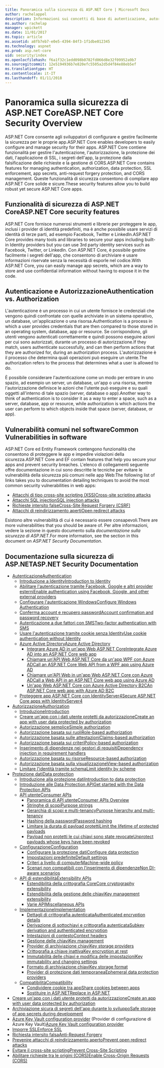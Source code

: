 ```yaml
---
title: Panoramica sulla sicurezza di ASP.NET Core | Microsoft Docs
author: rachelappel
description: Informazioni sui concetti di base di autenticazione, autorizzazione e sicurezza in ASP.NET Core
ms.author: rachelap
manager: wpickett
ms.date: 11/01/2017
ms.topic: article
ms.assetid: a8fb7eb7-e0e5-4394-84f3-1f1dbe012345
ms.technology: aspnet
ms.prod: asp.net-core
uid: security/index
ms.openlocfilehash: f6a1f32c1edd098b0782fd066d8e32f09952a9b7
ms.sourcegitcommit: 12e5194936b7e820efc5505a2d5d4f84e88eb5ef
ms.translationtype: HT
ms.contentlocale: it-IT
ms.lasthandoff: 01/11/2018
---
```

# <a name="aspnet-core-security-overview"></a><span data-ttu-id="9c610-103">Panoramica sulla sicurezza di ASP.NET Core</span><span class="sxs-lookup"><span data-stu-id="9c610-103">ASP.NET Core Security Overview</span></span>

<span data-ttu-id="9c610-104">ASP.NET Core consente agli sviluppatori di configurare e gestire facilmente la sicurezza per le proprie app.</span><span class="sxs-lookup"><span data-stu-id="9c610-104">ASP.NET Core enables developers to easily configure and manage security for their apps.</span></span> <span data-ttu-id="9c610-105">ASP.NET Core contiene funzionalità per gestire l'autenticazione, l'autorizzazione, la protezione dei dati, l'applicazione di SSL, i segreti dell'app, la protezione dalla falsificazione delle richieste e la gestione di CORS.</span><span class="sxs-lookup"><span data-stu-id="9c610-105">ASP.NET Core contains features for managing authentication, authorization, data protection, SSL enforcement, app secrets, anti-request forgery protection, and CORS management.</span></span> <span data-ttu-id="9c610-106">Queste funzionalità di sicurezza consentono di compilare app ASP.NET Core solide e sicure.</span><span class="sxs-lookup"><span data-stu-id="9c610-106">These security features allow you to build robust yet secure ASP.NET Core apps.</span></span> 

## <a name="aspnet-core-security-features"></a><span data-ttu-id="9c610-107">Funzionalità di sicurezza di ASP.NET Core</span><span class="sxs-lookup"><span data-stu-id="9c610-107">ASP.NET Core security features</span></span>

<span data-ttu-id="9c610-108">ASP.NET Core fornisce numerosi strumenti e librerie per proteggere le app, inclusi i provider di identità predefiniti, ma è anche possibile usare servizi di identità di terze parti, ad esempio Facebook, Twitter e LinkedIn.</span><span class="sxs-lookup"><span data-stu-id="9c610-108">ASP.NET Core provides many tools and libraries to secure your apps including built-in Identity providers but you can use 3rd party identity services such as Facebook, Twitter, or LinkedIn.</span></span> <span data-ttu-id="9c610-109">Con ASP.NET Core, è possibile gestire facilmente i segreti dell'app, che consentono di archiviare e usare informazioni riservate senza la necessità di esporle nel codice.</span><span class="sxs-lookup"><span data-stu-id="9c610-109">With ASP.NET Core, you can easily manage app secrets, which are a way to store and use confidential information without having to expose it in the code.</span></span> 

## <a name="authentication-vs-authorization"></a><span data-ttu-id="9c610-110">Autenticazione e Autorizzazione</span><span class="sxs-lookup"><span data-stu-id="9c610-110">Authentication vs. Authorization</span></span>

<span data-ttu-id="9c610-111">L'autenticazione è un processo in cui un utente fornisce le credenziali che vengono quindi confrontate con quelle archiviate in un sistema operativo, un database, un'applicazione o una risorsa.</span><span class="sxs-lookup"><span data-stu-id="9c610-111">Authentication is a process in which a user provides credentials that are then compared to those stored in an operating system, database, app or resource.</span></span> <span data-ttu-id="9c610-112">Se corrispondono, gli utenti vengono autenticati correttamente e quindi possono eseguire azioni per cui sono autorizzati, durante un processo di autorizzazione.</span><span class="sxs-lookup"><span data-stu-id="9c610-112">If they match, users authenticate successfully, and can then perform actions that they are authorized for, during an authorization process.</span></span> <span data-ttu-id="9c610-113">L'autorizzazione è il processo che determina quali operazioni può eseguire un utente.</span><span class="sxs-lookup"><span data-stu-id="9c610-113">The authorization refers to the process that determines what a user is allowed to do.</span></span> 

<span data-ttu-id="9c610-114">È possibile considerare l'autenticazione come un modo per entrare in uno spazio, ad esempio un server, un database, un'app o una risorsa, mentre l'autorizzazione definisce le azioni che l'utente può eseguire e su quali oggetti all'interno di tale spazio (server, database o app).</span><span class="sxs-lookup"><span data-stu-id="9c610-114">Another way to think of authentication is to consider it as a way to enter a space, such as a server, database, app or resource, while authorization is which actions the user can perform to which objects inside that space (server, database, or app).</span></span>

## <a name="common-vulnerabilities-in-software"></a><span data-ttu-id="9c610-115">Vulnerabilità comuni nel software</span><span class="sxs-lookup"><span data-stu-id="9c610-115">Common Vulnerabilities in software</span></span>

<span data-ttu-id="9c610-116">ASP.NET Core ed Entity Framework contengono funzionalità che consentono di proteggere le app e impedire violazioni della sicurezza.</span><span class="sxs-lookup"><span data-stu-id="9c610-116">ASP.NET Core and EF contain features that help you secure your apps and prevent security breaches.</span></span> <span data-ttu-id="9c610-117">L'elenco di collegamenti seguente offre documentazione in cui sono descritte le tecniche per evitare le vulnerabilità della sicurezza più comuni nelle app Web:</span><span class="sxs-lookup"><span data-stu-id="9c610-117">The following list of links takes you to documentation detailing techniques to avoid the most common security vulnerabilities in web apps:</span></span>

* [<span data-ttu-id="9c610-118">Attacchi di tipo cross-site scripting (XSS)</span><span class="sxs-lookup"><span data-stu-id="9c610-118">Cross-site scripting attacks</span></span>](https://docs.microsoft.com/aspnet/core/security/cross-site-scripting)
* [<span data-ttu-id="9c610-119">Attacchi SQL injection</span><span class="sxs-lookup"><span data-stu-id="9c610-119">SQL injection attacks</span></span>](https://docs.microsoft.com/ef/core/querying/raw-sql)
* [<span data-ttu-id="9c610-120">Richieste intersito false</span><span class="sxs-lookup"><span data-stu-id="9c610-120">Cross-Site Request Forgery (CSRF)</span></span>](https://docs.microsoft.com/aspnet/core/security/anti-request-forgery)
* [<span data-ttu-id="9c610-121">Attacchi di reindirizzamento aperti</span><span class="sxs-lookup"><span data-stu-id="9c610-121">Open redirect attacks</span></span>](https://docs.microsoft.com/aspnet/core/security/preventing-open-redirects)

<span data-ttu-id="9c610-122">Esistono altre vulnerabilità di cui è necessario essere consapevoli.</span><span class="sxs-lookup"><span data-stu-id="9c610-122">There are more vulnerabilities that you should be aware of.</span></span> <span data-ttu-id="9c610-123">Per altre informazioni, vedere la sezione in questo documento sulla *documentazione sulla sicurezza di ASP.NET*.</span><span class="sxs-lookup"><span data-stu-id="9c610-123">For more information, see the section in this document on *ASP.NET Security Documentation*.</span></span> 

## <a name="aspnet-security-documentation"></a><span data-ttu-id="9c610-124">Documentazione sulla sicurezza di ASP.NET</span><span class="sxs-lookup"><span data-stu-id="9c610-124">ASP.NET Security Documentation</span></span>

*   [<span data-ttu-id="9c610-125">Autenticazione</span><span class="sxs-lookup"><span data-stu-id="9c610-125">Authentication</span></span>](authentication/index.md)
    *   [<span data-ttu-id="9c610-126">Introduzione a Identity</span><span class="sxs-lookup"><span data-stu-id="9c610-126">Introduction to Identity</span></span>](authentication/identity.md)
    *   [<span data-ttu-id="9c610-127">Abilitare l'autenticazione tramite Facebook, Google e altri provider esterni</span><span class="sxs-lookup"><span data-stu-id="9c610-127">Enable authentication using Facebook, Google, and other external providers</span></span>](authentication/social/index.md)
    * [<span data-ttu-id="9c610-128">Configurare l'autenticazione Windows</span><span class="sxs-lookup"><span data-stu-id="9c610-128">Configure Windows Authentication</span></span>](authentication/windowsauth.md)
    *   [<span data-ttu-id="9c610-129">Conferma account e recupero password</span><span class="sxs-lookup"><span data-stu-id="9c610-129">Account confirmation and password recovery</span></span>](authentication/accconfirm.md)
    *   [<span data-ttu-id="9c610-130">Autenticazione a due fattori con SMS</span><span class="sxs-lookup"><span data-stu-id="9c610-130">Two-factor authentication with SMS</span></span>](authentication/2fa.md) 
    *   [<span data-ttu-id="9c610-131">Usare l'autenticazione tramite cookie senza Identity</span><span class="sxs-lookup"><span data-stu-id="9c610-131">Use cookie authentication without Identity</span></span>](authentication/cookie.md)
    *   [<span data-ttu-id="9c610-132">Azure Active Directory</span><span class="sxs-lookup"><span data-stu-id="9c610-132">Azure Active Directory</span></span>](authentication/azure-active-directory/index.md)
        *   [<span data-ttu-id="9c610-133">Integrare Azure AD in un'app Web ASP.NET Core</span><span class="sxs-lookup"><span data-stu-id="9c610-133">Integrate Azure AD into an ASP.NET Core web app</span></span>](https://azure.microsoft.com/documentation/samples/active-directory-dotnet-webapp-openidconnect-aspnetcore/)
        *   [<span data-ttu-id="9c610-134">Chiamare un'API Web ASP.NET Core da un'app WPF con Azure AD</span><span class="sxs-lookup"><span data-stu-id="9c610-134">Call an ASP.NET Core Web API from a WPF app using Azure AD</span></span>](https://azure.microsoft.com/documentation/samples/active-directory-dotnet-native-aspnetcore/)
        *   [<span data-ttu-id="9c610-135">Chiamare un'API Web in un'app Web ASP.NET Core con Azure AD</span><span class="sxs-lookup"><span data-stu-id="9c610-135">Call a Web API in an ASP.NET Core web app using Azure AD</span></span>](https://azure.microsoft.com/documentation/samples/active-directory-dotnet-webapp-webapi-openidconnect-aspnetcore/)
        *   [<span data-ttu-id="9c610-136">Un'app Web ASP.NET Core con Azure Active Directory B2C</span><span class="sxs-lookup"><span data-stu-id="9c610-136">An ASP.NET Core web app with Azure AD B2C</span></span>](https://azure.microsoft.com/resources/samples/active-directory-b2c-dotnetcore-webapp/)
    *   [<span data-ttu-id="9c610-137">Proteggere app ASP.NET Core con IdentityServer4</span><span class="sxs-lookup"><span data-stu-id="9c610-137">Secure ASP.NET Core apps with IdentityServer4</span></span>](https://identityserver4.readthedocs.io)
*   [<span data-ttu-id="9c610-138">Autorizzazione</span><span class="sxs-lookup"><span data-stu-id="9c610-138">Authorization</span></span>](authorization/index.md)
    *   [<span data-ttu-id="9c610-139">Introduzione</span><span class="sxs-lookup"><span data-stu-id="9c610-139">Introduction</span></span>](authorization/introduction.md)
    *   [<span data-ttu-id="9c610-140">Creare un'app con i dati utente protetti da autorizzazione</span><span class="sxs-lookup"><span data-stu-id="9c610-140">Create an app with user data protected by authorization</span></span>](xref:security/authorization/secure-data)
    *   [<span data-ttu-id="9c610-141">Autorizzazione semplice</span><span class="sxs-lookup"><span data-stu-id="9c610-141">Simple authorization</span></span>](authorization/simple.md)
    *   [<span data-ttu-id="9c610-142">Autorizzazione basata sui ruoli</span><span class="sxs-lookup"><span data-stu-id="9c610-142">Role-based authorization</span></span>](authorization/roles.md)
    *   [<span data-ttu-id="9c610-143">Autorizzazione basata sulle attestazioni</span><span class="sxs-lookup"><span data-stu-id="9c610-143">Claims-based authorization</span></span>](authorization/claims.md)
    *   [<span data-ttu-id="9c610-144">Autorizzazione basata sui criteri</span><span class="sxs-lookup"><span data-stu-id="9c610-144">Policy-based authorization</span></span>](authorization/policies.md)
    *   [<span data-ttu-id="9c610-145">Inserimento di dipendenze nei gestori di requisiti</span><span class="sxs-lookup"><span data-stu-id="9c610-145">Dependency injection in requirement handlers</span></span>](authorization/dependencyinjection.md)
    *   [<span data-ttu-id="9c610-146">Autorizzazione basata su risorse</span><span class="sxs-lookup"><span data-stu-id="9c610-146">Resource-based authorization</span></span>](authorization/resourcebased.md)
    *   [<span data-ttu-id="9c610-147">Autorizzazione basata sulla visualizzazione</span><span class="sxs-lookup"><span data-stu-id="9c610-147">View-based authorization</span></span>](authorization/views.md)
    *   [<span data-ttu-id="9c610-148">Limitare l'identità tramite schema</span><span class="sxs-lookup"><span data-stu-id="9c610-148">Limit identity by scheme</span></span>](authorization/limitingidentitybyscheme.md)
*   [<span data-ttu-id="9c610-149">Protezione dati</span><span class="sxs-lookup"><span data-stu-id="9c610-149">Data protection</span></span>](data-protection/index.md)
    *   [<span data-ttu-id="9c610-150">Introduzione alla protezione dati</span><span class="sxs-lookup"><span data-stu-id="9c610-150">Introduction to data protection</span></span>](data-protection/introduction.md)
    *   [<span data-ttu-id="9c610-151">Introduzione alle Data Protection API</span><span class="sxs-lookup"><span data-stu-id="9c610-151">Get started with the Data Protection APIs</span></span>](data-protection/using-data-protection.md)
    *   [<span data-ttu-id="9c610-152">API utente</span><span class="sxs-lookup"><span data-stu-id="9c610-152">Consumer APIs</span></span>](data-protection/consumer-apis/index.md)
        *   [<span data-ttu-id="9c610-153">Panoramica di API utente</span><span class="sxs-lookup"><span data-stu-id="9c610-153">Consumer APIs Overview</span></span>](data-protection/consumer-apis/overview.md)
        *   [<span data-ttu-id="9c610-154">Stringhe di scopi</span><span class="sxs-lookup"><span data-stu-id="9c610-154">Purpose strings</span></span>](data-protection/consumer-apis/purpose-strings.md)
        *   [<span data-ttu-id="9c610-155">Gerarchia di scopi e multi-tenancy</span><span class="sxs-lookup"><span data-stu-id="9c610-155">Purpose hierarchy and multi-tenancy</span></span>](data-protection/consumer-apis/purpose-strings-multitenancy.md)
        *   [<span data-ttu-id="9c610-156">Hashing della password</span><span class="sxs-lookup"><span data-stu-id="9c610-156">Password hashing</span></span>](data-protection/consumer-apis/password-hashing.md)
        *   [<span data-ttu-id="9c610-157">Limitare la durata di payload protetti</span><span class="sxs-lookup"><span data-stu-id="9c610-157">Limit the lifetime of protected payloads</span></span>](data-protection/consumer-apis/limited-lifetime-payloads.md)
        *   [<span data-ttu-id="9c610-158">Payload non protetti le cui chiavi sono state revocate</span><span class="sxs-lookup"><span data-stu-id="9c610-158">Unprotect payloads whose keys have been revoked</span></span>](data-protection/consumer-apis/dangerous-unprotect.md)
    *   [<span data-ttu-id="9c610-159">Configurazione</span><span class="sxs-lookup"><span data-stu-id="9c610-159">Configuration</span></span>](data-protection/configuration/index.md)
        *   [<span data-ttu-id="9c610-160">Configurare la protezione dati</span><span class="sxs-lookup"><span data-stu-id="9c610-160">Configure data protection</span></span>](data-protection/configuration/overview.md)
        *   [<span data-ttu-id="9c610-161">Impostazioni predefinite</span><span class="sxs-lookup"><span data-stu-id="9c610-161">Default settings</span></span>](data-protection/configuration/default-settings.md)
        *   [<span data-ttu-id="9c610-162">Criteri a livello di computer</span><span class="sxs-lookup"><span data-stu-id="9c610-162">Machine-wide policy</span></span>](data-protection/configuration/machine-wide-policy.md)
        *   [<span data-ttu-id="9c610-163">Scenari non compatibili con l'inserimento di dipendenze</span><span class="sxs-lookup"><span data-stu-id="9c610-163">Non DI-aware scenarios</span></span>](data-protection/configuration/non-di-scenarios.md)
    *   [<span data-ttu-id="9c610-164">API di estendibilità</span><span class="sxs-lookup"><span data-stu-id="9c610-164">Extensibility APIs</span></span>](data-protection/extensibility/index.md)
        *   [<span data-ttu-id="9c610-165">Estendibilità della crittografia Core</span><span class="sxs-lookup"><span data-stu-id="9c610-165">Core cryptography extensibility</span></span>](data-protection/extensibility/core-crypto.md)
        *   [<span data-ttu-id="9c610-166">Estendibilità della gestione delle chiavi</span><span class="sxs-lookup"><span data-stu-id="9c610-166">Key management extensibility</span></span>](data-protection/extensibility/key-management.md)
        *   [<span data-ttu-id="9c610-167">Varie API</span><span class="sxs-lookup"><span data-stu-id="9c610-167">Miscellaneous APIs</span></span>](data-protection/extensibility/misc-apis.md)
    *   [<span data-ttu-id="9c610-168">Implementazione</span><span class="sxs-lookup"><span data-stu-id="9c610-168">Implementation</span></span>](data-protection/implementation/index.md)
        *   [<span data-ttu-id="9c610-169">Dettagli di crittografia autenticata</span><span class="sxs-lookup"><span data-stu-id="9c610-169">Authenticated encryption details</span></span>](data-protection/implementation/authenticated-encryption-details.md)
        *   [<span data-ttu-id="9c610-170">Derivazione di sottochiavi e crittografia autenticata</span><span class="sxs-lookup"><span data-stu-id="9c610-170">Subkey derivation and authenticated encryption</span></span>](data-protection/implementation/subkeyderivation.md)
        *   [<span data-ttu-id="9c610-171">Intestazioni di contesto</span><span class="sxs-lookup"><span data-stu-id="9c610-171">Context headers</span></span>](data-protection/implementation/context-headers.md)
        *   [<span data-ttu-id="9c610-172">Gestione delle chiavi</span><span class="sxs-lookup"><span data-stu-id="9c610-172">Key management</span></span>](data-protection/implementation/key-management.md)
        *   [<span data-ttu-id="9c610-173">Provider di archiviazione chiavi</span><span class="sxs-lookup"><span data-stu-id="9c610-173">Key storage providers</span></span>](data-protection/implementation/key-storage-providers.md)
        *   [<span data-ttu-id="9c610-174">Crittografia a chiave inattiva</span><span class="sxs-lookup"><span data-stu-id="9c610-174">Key encryption at rest</span></span>](data-protection/implementation/key-encryption-at-rest.md)
        *   [<span data-ttu-id="9c610-175">Immutabilità delle chiavi e modifica delle impostazioni</span><span class="sxs-lookup"><span data-stu-id="9c610-175">Key immutability and changing settings</span></span>](data-protection/implementation/key-immutability.md)
        *   [<span data-ttu-id="9c610-176">Formato di archiviazione chiavi</span><span class="sxs-lookup"><span data-stu-id="9c610-176">Key storage format</span></span>](data-protection/implementation/key-storage-format.md)
        *   [<span data-ttu-id="9c610-177">Provider di protezione dati temporanea</span><span class="sxs-lookup"><span data-stu-id="9c610-177">Ephemeral data protection providers</span></span>](data-protection/implementation/key-storage-ephemeral.md)
    *   [<span data-ttu-id="9c610-178">Compatibilità</span><span class="sxs-lookup"><span data-stu-id="9c610-178">Compatibility</span></span>](data-protection/compatibility/index.md)
        *   [<span data-ttu-id="9c610-179">Condividere cookie tra app</span><span class="sxs-lookup"><span data-stu-id="9c610-179">Share cookies between apps</span></span>](data-protection/compatibility/cookie-sharing.md)
        *   [<span data-ttu-id="9c610-180">Sostituire <machineKey> in ASP.NET</span><span class="sxs-lookup"><span data-stu-id="9c610-180">Replace <machineKey> in ASP.NET</span></span>](data-protection/compatibility/replacing-machinekey.md)
*   [<span data-ttu-id="9c610-181">Creare un'app con i dati utente protetti da autorizzazione</span><span class="sxs-lookup"><span data-stu-id="9c610-181">Create an app with user data protected by authorization</span></span>](xref:security/authorization/secure-data)
*   [<span data-ttu-id="9c610-182">Archiviazione sicura di segreti dell'app durante lo sviluppo</span><span class="sxs-lookup"><span data-stu-id="9c610-182">Safe storage of app secrets during development</span></span>](app-secrets.md)
*   <span data-ttu-id="9c610-183">[Azure Key Vault configuration provider](key-vault-configuration.md) (Provider di configurazione di Azure Key Vault)</span><span class="sxs-lookup"><span data-stu-id="9c610-183">[Azure Key Vault configuration provider](key-vault-configuration.md)</span></span>
*   [<span data-ttu-id="9c610-184">Imporre SSL</span><span class="sxs-lookup"><span data-stu-id="9c610-184">Enforce SSL</span></span>](enforcing-ssl.md)
*   [<span data-ttu-id="9c610-185">Richiesta intersito falsa</span><span class="sxs-lookup"><span data-stu-id="9c610-185">Anti-Request Forgery</span></span>](anti-request-forgery.md)
*   [<span data-ttu-id="9c610-186">Prevenire attacchi di reindirizzamento aperto</span><span class="sxs-lookup"><span data-stu-id="9c610-186">Prevent open redirect attacks</span></span>](preventing-open-redirects.md)
*   [<span data-ttu-id="9c610-187">Evitare il cross-site scripting</span><span class="sxs-lookup"><span data-stu-id="9c610-187">Prevent Cross-Site Scripting</span></span>](cross-site-scripting.md)
*   [<span data-ttu-id="9c610-188">Abilitare richieste tra le origini (CORS)</span><span class="sxs-lookup"><span data-stu-id="9c610-188">Enable Cross-Origin Requests (CORS)</span></span>](cors.md)
